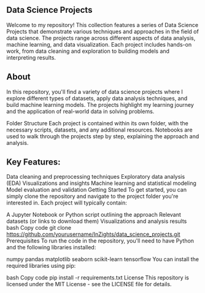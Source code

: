## Data Science Projects
Welcome to my repository! This collection features a series of Data Science Projects that demonstrate various techniques and approaches in the field of data science. The projects range across different aspects of data analysis, machine learning, and data visualization. Each project includes hands-on work, from data cleaning and exploration to building models and interpreting results.

## About
In this repository, you'll find a variety of data science projects where I explore different types of datasets, apply data analysis techniques, and build machine learning models. The projects highlight my learning journey and the application of real-world data in solving problems.

Folder Structure
Each project is contained within its own folder, with the necessary scripts, datasets, and any additional resources.
Notebooks are used to walk through the projects step by step, explaining the approach and analysis.

## Key Features:
Data cleaning and preprocessing techniques
Exploratory data analysis (EDA)
Visualizations and insights
Machine learning and statistical modeling
Model evaluation and validation
Getting Started
To get started, you can simply clone the repository and navigate to the project folder you're interested in. Each project will typically contain:

A Jupyter Notebook or Python script outlining the approach
Relevant datasets (or links to download them)
Visualizations and analysis results
bash
Copy code
git clone https://github.com/yourusername/InZights/data_science_projects.git
Prerequisites
To run the code in the repository, you'll need to have Python and the following libraries installed:

numpy
pandas
matplotlib
seaborn
scikit-learn
tensorflow
You can install the required libraries using pip:

bash
Copy code
pip install -r requirements.txt
License
This repository is licensed under the MIT License - see the LICENSE file for details.
